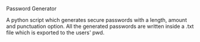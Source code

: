 Password Generator

A python script which generates secure passwords with a length, amount and punctuation option. All the generated passwords are written inside a .txt file which is exported to the users' pwd. 
